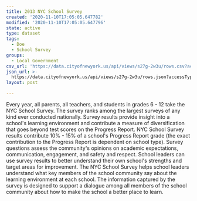 ```yaml
---
title: 2013 NYC School Survey
created: '2020-11-10T17:05:05.647782'
modified: '2020-11-10T17:05:05.647796'
state: active
type: dataset
tags:
  - Doe
  - School Survey
groups:
  - Local Government
csv_url: 'https://data.cityofnewyork.us/api/views/s27g-2w3u/rows.csv?accessType=DOWNLOAD'
json_url: >-
  https://data.cityofnewyork.us/api/views/s27g-2w3u/rows.json?accessType=DOWNLOAD
layout: post

---
```

Every year, all parents, all teachers, and students in grades 6 - 12 take the NYC School Survey. The survey ranks among the largest surveys of any kind ever conducted nationally. Survey results provide insight into a school's learning environment and contribute a measure of diversification that goes beyond test scores on the Progress Report. NYC School Survey results contribute 10% - 15% of a school's Progress Report grade (the exact contribution to the Progress Report is dependent on school type). Survey questions assess the community's opinions on academic expectations, communication, engagement, and safety and respect. School leaders can use survey results to better understand their own school's strengths and target areas for improvement. The NYC School Survey helps school leaders understand what key members of the school community say about the learning environment at each school. The information captured by the survey is designed to support a dialogue among all members of the school community about how to make the school a better place to learn.
